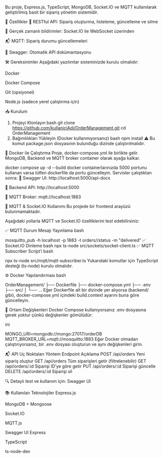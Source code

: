 Bu proje, Express.js, TypeScript, MongoDB, Socket.IO ve MQTT kullanılarak geliştirilmiş basit bir sipariş yönetim sistemidir.

🚀 Özellikler
🔁 RESTful API: Sipariş oluşturma, listeleme, güncelleme ve silme

📡 Gerçek zamanlı bildirimler: Socket.IO ile WebSocket üzerinden

📬 MQTT: Sipariş durumu güncellemeleri

📘 Swagger: Otomatik API dokümantasyonu

🛠️ Gereksinimler
Aşağıdaki yazılımlar sisteminizde kurulu olmalıdır:

Docker

Docker Compose

Git (opsiyonel)

Node.js (sadece yerel çalıştırma için)

📥 Kurulum
1. Projeyi Klonlayın
bash
git clone https://github.com/kullaniciAdi/OrderManagement.git
cd OrderManagement
2. Bağımlılıkları Yükleyin (Docker kullanmıyorsanız)
bash
npm install
⚠️ Bu komut package.json dosyasının bulunduğu dizinde çalıştırılmalıdır.

🐳 Docker ile Çalıştırma
Proje, docker-compose.yml ile birlikte gelir. MongoDB, Backend ve MQTT broker container olarak ayağa kalkar.

docker compose up -d --build
docker containerlarınızda 5000 portunu kullanan varsa lütfen dockerfile da portu güncelleyin.
Servisler çalıştıktan sonra:
🔹 Swagger UI: http://localhost:5000/api-docs

🔹 Backend API: http://localhost:5000

🔹 MQTT Broker: mqtt://localhost:1883

📡 MQTT & Socket.IO Kullanımı
Bu projede bir frontend arayüzü bulunmamaktadır.

Aşağıdaki yollarla MQTT ve Socket.IO özelliklerini test edebilirsiniz:

✅ MQTT Durum Mesajı Yayınlama
bash

mosquitto_pub -h localhost -p 1883 -t orders/<orderId>/status -m "delivered"
✅ Socket.IO Dinleme
bash
npx ts-node src/sockets/socket-client.ts
✅ MQTT Subscriber Script’i
bash

npx ts-node src/mqtt/mqtt-subscriber.ts
Yukarıdaki komutlar için TypeScript desteği (ts-node) kurulu olmalıdır.

⚙️ Docker Yapılandırması
bash

OrderManagement/
├── Dockerfile
├── docker-compose.yml
├── .env
├── src/
│   └── ...
Eğer Dockerfile alt bir dizinde yer alıyorsa (backend/ gibi), docker-compose.yml içindeki build.context ayarını buna göre güncelleyin.

🔐 Ortam Değişkenleri
Docker Compose kullanıyorsanız .env dosyasına gerek yoktur çünkü değişkenler gömülüdür:

ini

MONGO_URI=mongodb://mongo:27017/orderDB
MQTT_BROKER_URL=mqtt://mosquitto:1883
Eğer Docker olmadan çalıştırıyorsanız, bir .env dosyası oluşturun ve aynı değişkenleri girin.

📬 API Uç Noktaları
Yöntem	Endpoint	Açıklama
POST	/api/orders	Yeni sipariş oluştur
GET	/api/orders	Tüm siparişleri getir (filtrelenebilir)
GET	/api/orders/:id	Siparişi ID’ye göre getir
PUT	/api/orders/:id	Siparişi güncelle
DELETE	/api/orders/:id	Siparişi sil

🔍 Detaylı test ve kullanım için: Swagger UI

📚 Kullanılan Teknolojiler
Express.js

MongoDB + Mongoose

Socket.IO

MQTT.js

Swagger UI Express

TypeScript

ts-node-dev